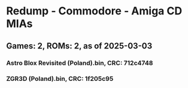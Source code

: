 # Redump - Commodore - Amiga CD MIAs
## Games: 2, ROMs: 2, as of 2025-03-03

### Astro Blox Revisited (Poland).bin, CRC: 712c4748
### ZGR3D (Poland).bin, CRC: 1f205c95
